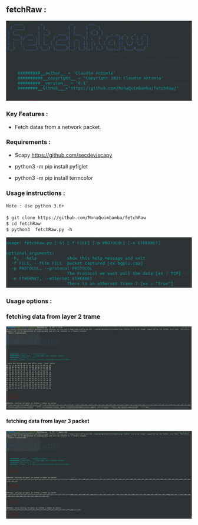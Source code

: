 ## fetchRaw :

![fetchRaw](log.png)

### Key Features :


- Fetch datas from a network packet.

### Requirements :

*  Scapy https://github.com/secdev/scapy

*  python3 -m pip install pyfiglet

* python3 -m pip install termcolor


### Usage instructions :

```
Note : Use python 3.6+

$ git clone https://github.com/MonaQuimbamba/fetchRaw
$ cd fetchRaw
$ python3  fetchRaw.py -h
```
![fetchRaw](usage.png)


### Usage options :

### fetching data from layer 2 trame

![fetchRaw](ethernet.png)

#### fetching data from layer 3 packet

![fetchRaw](tcpip.png)
